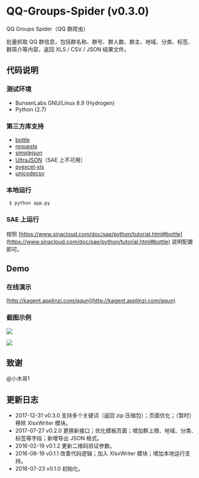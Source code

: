 # QQ-Groups-Spider (v0.3.0)

QQ Groups Spider（QQ 群爬虫）

批量抓取 QQ 群信息，包括群名称、群号、群人数、群主、地域、分类、标签、群简介等内容，返回 XLS / CSV / JSON 结果文件。

## 代码说明

### 测试环境

* BunsenLabs GNU/Linux 8.9 (Hydrogen)
* Python (2.7)

### 第三方库支持

* [bottle](http://bottlepy.org/)
* [requests](http://python-requests.org)
* [simplejson](https://github.com/simplejson/simplejson)
* [UltraJSON](https://github.com/esnme/ultrajson)（SAE 上不可用）
* [pyexcel-xls](https://github.com/pyexcel/pyexcel-xls)
* [unicodecsv](https://github.com/jdunck/python-unicodecsv)


### 本地运行

``` $ python app.py```


### SAE 上运行

按照 [https://www.sinacloud.com/doc/sae/python/tutorial.html#bottle](https://www.sinacloud.com/doc/sae/python/tutorial.html#bottle) 说明配置即可。


## Demo

### 在线演示

[http://kagent.applinzi.com/qqun](http://kagent.applinzi.com/qqun)

### 截图示例


![](https://raw.githubusercontent.com/caspartse/QQ-Groups-Spider/master/screenshots/screenshot_01.png)


![](https://raw.githubusercontent.com/caspartse/QQ-Groups-Spider/master/screenshots/screenshot_02.png)


## 致谢

@小木哥1

## 更新日志

* 2017-12-31  v0.3.0 支持多个关键词（返回 zip 压缩包）；页面优化；（暂时）移除 XlsxWriter 模块。
* 2017-07-27  v0.2.0 更换新接口；优化模板页面；增加群上限、地域、分类、标签等字段；新增导出 JSON 格式。
* 2016-02-19  v0.1.2 更新二维码验证参数。
* 2016-08-19  v0.1.1 改善代码逻辑；加入 XlsxWriter 模块；增加本地运行支持。
* 2016-07-23  v0.1.0 初始化。
